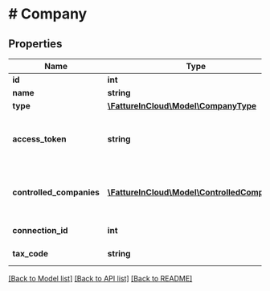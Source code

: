 # # Company

## Properties

Name | Type | Description | Notes
------------ | ------------- | ------------- | -------------
**id** | **int** | Company id | [optional]
**name** | **string** | Company name | [optional]
**type** | [**\FattureInCloud\Model\CompanyType**](CompanyType.md) |  | [optional]
**access_token** | **string** | Company authentication token for this company. [Only if type&#x3D;company] | [optional]
**controlled_companies** | [**\FattureInCloud\Model\ControlledCompany[]**](ControlledCompany.md) | Company list of controlled companies [Only if type&#x3D;accountant] | [optional]
**connection_id** | **int** | Company connection id | [optional]
**tax_code** | **string** | Company tax code | [optional]

[[Back to Model list]](../../README.md#models) [[Back to API list]](../../README.md#endpoints) [[Back to README]](../../README.md)

